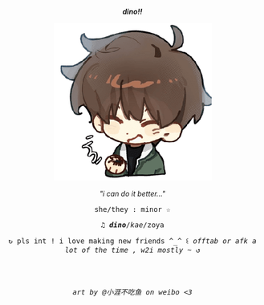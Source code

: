 <p align="center">
<i><b>dino!!</b></i>


<p align="center">
<img src="gilyoungsticker.png" alt="Gilyoung">
<p align="center">
<i>"i can do it better..."</i> 


<p align="center">
<tt>she/they : minor ☆</tt> 
<p align="center">
<tt>♫︎ <i><b>dino</b></i>/<i>kae</i>/zoya</tt>
<p align="center">
<tt>↻ pls int ! i love making new friends ^_^ ꒰ <i>offtab or afk a lot of the time , w2i mostly ~</i> ↺</tt>
<br> 
<br> 
<br> 
<br> 
<p align="center">
<tt><i>art by @小涯不吃鱼 on weibo <3</i></tt>
